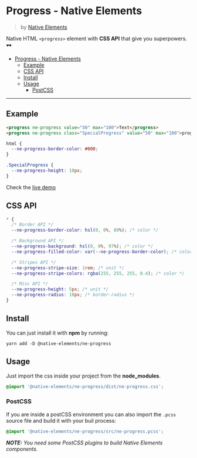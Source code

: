 # Progress - Native Elements
> by [Native Elements](https://github.com/equinusocio/native-elements)

Native HTML `<progress>` element with **CSS API** that give you superpowers. 🕶

<!-- TOC -->

- [Progress - Native Elements](#progress---native-elements)
  - [Example](#example)
  - [CSS API](#css-api)
  - [Install](#install)
  - [Usage](#usage)
    - [PostCSS](#postcss)

<!-- /TOC -->

---

## Example

```html
<progress ne-progress value="50" max="100">Text</progress>
<progress ne-progress class="SpecialProgress" value="50" max="100">progress</progress>
```

```css
html {
  --ne-progress-border-color: #000;
}

.SpecialProgress {
  --ne-progress-height: 10px;
}
```

Check the [live demo](https://ne-progress.stackblitz.io/)


## CSS API

```css
* {
  /* Border API */
  --ne-progress-border-color: hsl(0, 0%, 89%); /* color */

  /* Background API */
  --ne-progress-background: hsl(0, 0%, 97%); /* color */
  --ne-progress-filled-color: var(--ne-progress-border-color); /* color */

  /* Stripes API */
  --ne-progress-stripe-size: 1rem; /* unit */
  --ne-progress-stripe-colors: rgba(255, 255, 255, 0.4); /* color */

  /* Misc API */
  --ne-progress-height: 5px; /* unit */
  --ne-progress-radius: 10px; /* border-radius */
}
```

## Install

You can just install it with **npm** by running:
```
yarn add -D @native-elements/ne-progress
```


## Usage
Just import the css inside your project from the **node_modules**.
```css
@import '@native-elements/ne-progress/dist/ne-progress.css';
```

### PostCSS
If you are inside a postCSS environment you can also import the `.pcss` source file and build it with your buil process:
```css
@import '@native-elements/ne-progress/src/ne-progress.pcss';
```

_**NOTE:** You need some PostCSS plugins to build Native Elements components._